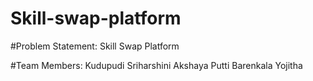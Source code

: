 # Skill-swap-platform
#Problem Statement:
Skill Swap Platform

#Team Members:
Kudupudi Sriharshini
Akshaya Putti
Barenkala Yojitha

